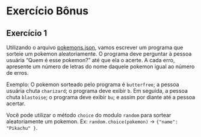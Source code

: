 # Exercício Bônus

## Exercício 1
Utilizando o arquivo [pokemons.json](https://lms-assets.betrybe.com/lms/pokemons.json?_gl=1*t28nau*_ga*MTU2OTY1NTc3Mi4xNjYyNDgzMjU3*_ga_JRYMZ1LMBF*MTY4Nzk4NDg1NC4zMjAuMS4xNjg3OTg1Njg2LjYwLjAuMA..), vamos escrever um programa que sorteie um pokemon aleatoriamente. O programa deve perguntar à pessoa usuária “Quem é esse pokemon?” até que ela o acerte. A cada erro, apresente um número de letras do nome daquele pokemon igual ao número de erros.

Exemplo: O pokemon sorteado pelo programa é `butterfree`; a pessoa usuária chuta `charizard`; o programa deve exibir `b`. Em seguida, a pessoa chuta `blastoise`; o programa deve exibir `bu`; e assim por diante até a pessoa acertar.

Você pode utilizar o método `choice` do modulo `random` para sortear aleatoriamente um pokemon. Ex: `random.choice(pokemon)` -> `{"name": "Pikachu" }`.

